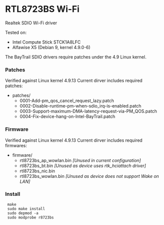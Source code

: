 # RTL8723BS Wi-Fi
Realtek SDIO Wi-Fi driver

Tested on:
- Intel Compute Stick STCK1A8LFC
- Alfawise X5 (Debian 9, kernel 4.9.0-6)

The BayTrail SDIO drivers require patches under the 4.9 Linux kernel.

### Patches
Verified against Linux kernel 4.9.13
Current dirver includes required patches:
- patches/
  - 0001-Add-pm_qos_cancel_request_lazy.patch
  - 0002-Disable-runtime-pm-when-sdio_irq-is-enabled.patch
  - 0003-Support-maximum-DMA-latency-request-via-PM_QOS.patch
  - 0004-Fix-device-hang-on-Intel-BayTrail.patch


### Firmware
Verified against Linux kernel 4.9.13
Current dirver includes required firmwares:
- firmware/
  - rtl8723bs_ap_wowlan.bin		*[Unused in current configuration]*
  - rtl8723bs_bt.bin				*[Unused as device uses rtk_hciattach driver]*
  - rtl8723bs_nic.bin
  - rtl8723bs_wowlan.bin		*[Unused as device does not support Wake on LAN]*


### Install
```
 make
 sudo make install
 sudo depmod -a
 sudo modprobe r8723bs
 
 ```
